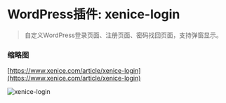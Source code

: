 # WordPress插件: xenice-login
> 自定义WordPress登录页面、注册页面、密码找回页面，支持弹窗显示。

### 缩略图

[https://www.xenice.com/article/xenice-login](https://www.xenice.com/article/xenice-login)

![xenice-login](https://raw.githubusercontent.com/xenice/xenice-post-widgets/master/screenshot_cn.png)
